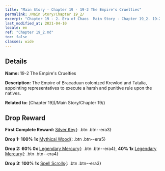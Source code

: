 ```yaml
---
title: "Main Story - Chapter 19 - 19-2 The Empire's Cruelties"
permalink: /Main Story/Chapter 19_2/
excerpt: "Chapter 19 - 2. Era of Chaos  Main Story - Chapter 19_2. 19-2 The Empire's Cruelties"
last_modified_at: 2021-04-10
locale: en
ref: "Chapter 19_2.md"
toc: false
classes: wide
---
```


## Details

 **Name:** 19-2 The Empire's Cruelties

 **Description:** The Empire of Bracaduun colonized Krewlod and Tatalia, appointing representatives to execute a harsh and punitive rule upon the natives.

 **Related to:** [Chapter 19](/Main Story/Chapter 19/)

## Drop Reward

 **First Complete Reward:** [Silver Key](/Items/con_693/){: .btn .btn--era3}

 **Drop 1:** **100% 1x** [Mythical Wood](/Items/mat_62/){: .btn .btn--era5}

 **Drop 2:** **60% 0x** [Legendary Mercury](/Items/mat_56/){: .btn .btn--era4}, **40% 1x** [Legendary Mercury](/Items/mat_56/){: .btn .btn--era4}

 **Drop 3:** **100% 1x** [Spell Scrolls](/Items/con_694/){: .btn .btn--era3}

